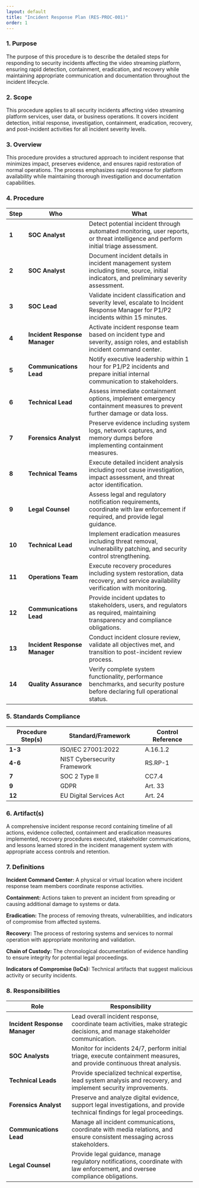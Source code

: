 ```yaml
---
layout: default
title: "Incident Response Plan (RES-PROC-001)"
order: 1
---
```


### 1. Purpose

The purpose of this procedure is to describe the detailed steps for responding to security incidents affecting the video streaming platform, ensuring rapid detection, containment, eradication, and recovery while maintaining appropriate communication and documentation throughout the incident lifecycle.

### 2. Scope

This procedure applies to all security incidents affecting video streaming platform services, user data, or business operations. It covers incident detection, initial response, investigation, containment, eradication, recovery, and post-incident activities for all incident severity levels.

### 3. Overview

This procedure provides a structured approach to incident response that minimizes impact, preserves evidence, and ensures rapid restoration of normal operations. The process emphasizes rapid response for platform availability while maintaining thorough investigation and documentation capabilities.

### 4. Procedure

| **Step** | **Who** | **What** |
| -------- | -------- | -------- |
| **1** | **SOC Analyst** | Detect potential incident through automated monitoring, user reports, or threat intelligence and perform initial triage assessment. |
| **2** | **SOC Analyst** | Document incident details in incident management system including time, source, initial indicators, and preliminary severity assessment. |
| **3** | **SOC Lead** | Validate incident classification and severity level, escalate to Incident Response Manager for P1/P2 incidents within 15 minutes. |
| **4** | **Incident Response Manager** | Activate incident response team based on incident type and severity, assign roles, and establish incident command center. |
| **5** | **Communications Lead** | Notify executive leadership within 1 hour for P1/P2 incidents and prepare initial internal communication to stakeholders. |
| **6** | **Technical Lead** | Assess immediate containment options, implement emergency containment measures to prevent further damage or data loss. |
| **7** | **Forensics Analyst** | Preserve evidence including system logs, network captures, and memory dumps before implementing containment measures. |
| **8** | **Technical Teams** | Execute detailed incident analysis including root cause investigation, impact assessment, and threat actor identification. |
| **9** | **Legal Counsel** | Assess legal and regulatory notification requirements, coordinate with law enforcement if required, and provide legal guidance. |
| **10** | **Technical Lead** | Implement eradication measures including threat removal, vulnerability patching, and security control strengthening. |
| **11** | **Operations Team** | Execute recovery procedures including system restoration, data recovery, and service availability verification with monitoring. |
| **12** | **Communications Lead** | Provide incident updates to stakeholders, users, and regulators as required, maintaining transparency and compliance obligations. |
| **13** | **Incident Response Manager** | Conduct incident closure review, validate all objectives met, and transition to post-incident review process. |
| **14** | **Quality Assurance** | Verify complete system functionality, performance benchmarks, and security posture before declaring full operational status. |

### 5. Standards Compliance

| **Procedure Step(s)** | **Standard/Framework** | **Control Reference** |
| --------------------- | ---------------------- | --------------------- |
| **1-3** | ISO/IEC 27001:2022 | A.16.1.2 |
| **4-6** | NIST Cybersecurity Framework | RS.RP-1 |
| **7** | SOC 2 Type II | CC7.4 |
| **9** | GDPR | Art. 33 |
| **12** | EU Digital Services Act | Art. 24 |

### 6. Artifact(s)

A comprehensive incident response record containing timeline of all actions, evidence collected, containment and eradication measures implemented, recovery procedures executed, stakeholder communications, and lessons learned stored in the incident management system with appropriate access controls and retention.

### 7. Definitions

**Incident Command Center:** A physical or virtual location where incident response team members coordinate response activities.

**Containment:** Actions taken to prevent an incident from spreading or causing additional damage to systems or data.

**Eradication:** The process of removing threats, vulnerabilities, and indicators of compromise from affected systems.

**Recovery:** The process of restoring systems and services to normal operation with appropriate monitoring and validation.

**Chain of Custody:** The chronological documentation of evidence handling to ensure integrity for potential legal proceedings.

**Indicators of Compromise (IoCs):** Technical artifacts that suggest malicious activity or security incidents.

### 8. Responsibilities

| **Role** | **Responsibility** |
| -------- | ------------------ |
| **Incident Response Manager** | Lead overall incident response, coordinate team activities, make strategic decisions, and manage stakeholder communication. |
| **SOC Analysts** | Monitor for incidents 24/7, perform initial triage, execute containment measures, and provide continuous threat analysis. |
| **Technical Leads** | Provide specialized technical expertise, lead system analysis and recovery, and implement security improvements. |
| **Forensics Analyst** | Preserve and analyze digital evidence, support legal investigations, and provide technical findings for legal proceedings. |
| **Communications Lead** | Manage all incident communications, coordinate with media relations, and ensure consistent messaging across stakeholders. |
| **Legal Counsel** | Provide legal guidance, manage regulatory notifications, coordinate with law enforcement, and oversee compliance obligations. |
